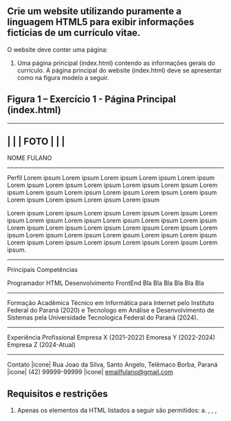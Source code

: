 
## Crie um website utilizando puramente a linguagem HTML5 para exibir informações fictícias de um currículo vitae. 
O website deve conter uma página:
1. Uma página principal (index.html) contendo as informações gerais do currículo. 
A página principal do website (index.html) deve se apresentar como na figura modelo a seguir.

## Figura 1 – Exercício 1 - Página Principal (index.html)
----------
|        |
|  FOTO  |
|        |
----------
NOME FULANO
_______________________________________________________________________________________________________________________
Perfil
Lorem ipsum Lorem ipsum Lorem ipsum Lorem ipsum Lorem ipsum Lorem ipsum Lorem ipsum Lorem ipsum Lorem ipsum Lorem ipsum
Lorem ipsum Lorem ipsum Lorem ipsum Lorem ipsum Lorem ipsum Lorem ipsum Lorem ipsum Lorem ipsum Lorem ipsum Lorem ipsum

Lorem ipsum Lorem ipsum Lorem ipsum Lorem ipsum Lorem ipsum Lorem ipsum Lorem ipsum Lorem ipsum Lorem ipsum Lorem ipsum 
Lorem ipsum Lorem ipsum Lorem ipsum Lorem ipsum Lorem ipsum Lorem ipsum Lorem ipsum Lorem ipsum Lorem ipsum Lorem ipsum 
Lorem ipsum Lorem ipsum Lorem ipsum Lorem ipsum Lorem ipsum Lorem ipsum Lorem ipsum Lorem ipsum.

_______________________________________________________________________________________________________________________
Principais Competências

Programador HTML
Desenvolvimento FrontEnd
Bla Bla
Bla Bla
Bla Bla
_______________________________________________________________________________________________________________________
Formação Acadêmica
Técnico em Informática para Internet pelo Instituto Federal do Paraná (2020) e Tecnologo em Análise e Desenvolvimento 
de Sistemas pela Universidade Tecnologica Federal do Paraná (2024).
_______________________________________________________________________________________________________________________
Experiência Profissional
Empresa X (2021-2022)
Emoresa Y (2022-2024)
Empresa Z (2024-Atual)
_______________________________________________________________________________________________________________________
Contato
|icone|  Rua Joao da Silva, Santo Angelo, Telêmaco Borba, Paraná
|icone|  (42) 99999-99999
|icone|  emailfulano@gmail.com

## Requisitos e restrições
1. Apenas os elementos da HTML listados a seguir são permitidos:
a. <html>, <body>, <head>, <title>, <meta>
b. <h1>, <h2>, <p>, <b>, <strong> 
c. <img>, <a>, <hr>, <br>, <img>
2. O website deve ser organizado a partir de uma pasta raiz de nome trab1, a qual deve conter o arquivo index.html e uma subpasta de nome images contendo os arquivos de imagens necessários;
3. Nas duas páginas, a aba do navegador deve apresentar o texto: “Currículo de Fulano de Tal”;
4. A foto do autor do currículo na página principal deverá aparecer antes do nome, conforme modelo apresentado acima, no tamanho 120 x 120 pixels. Utilize a foto de um avatar. Não
utilize foto própria;
5. Utilize o elemento <h1> para inserção do nome do autor e elementos <h2> para os títulos relativos às seções do currículo (Perfil, Principais Competências, Formação Acadêmica,
etc.). As partes devem ser separadas por elementos <hr>.
6. A seção Perfil deve ter pelo menos dois parágrafos;
7. A seção Formação Acadêmica deve ter um conteúdo similar ao apresentado na figura, contendo os links para sites das universidades;
8. A seção Experiência Profissional deve ser organizada como apresentada na figura;
